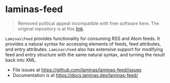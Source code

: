 # laminas-feed

> Removed political appeal incompatible with free software here. The original repository is at this [link](https://github.com/laminas/laminas-feed).

`Laminas\Feed` provides functionality for consuming RSS and Atom feeds. It provides
a natural syntax for accessing elements of feeds, feed attributes, and entry
attributes. `Laminas\Feed` also has extensive support for modifying feed and entry
structure with the same natural syntax, and turning the result back into XML.

- File issues at https://github.com/laminas/laminas-feed/issues
- Documentation is at https://docs.laminas.dev/laminas-feed/
